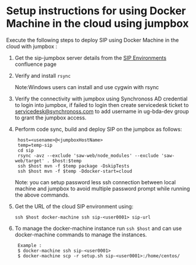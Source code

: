 # Setup instructions for using Docker Machine in the cloud using jumpbox

Execute the following steps to deploy SIP using Docker Machine in the
cloud with jumpbox :

1. Get the sip-jumpbox server details from the [SIP Environments] confluence page

2. Verify and install `rsync` 
   
   Note:Windows users can install and use cygwin with rsync
   
3. Verify the connectivity with jumpbox using Synchronoss AD credential to login into jumpbox, 
   if failed to login then create servicedesk ticket to <servicedesk@synchronoss.com> to add 
   username in ug-bda-dev group to grant the jumpbox access.
   
4. Perform code sync, build and deploy SIP on the jumpbox as follows:
   
        host=<usename>@<jumpboxHostName>
        temp=temp-sip
        cd sip
        rsync -avz --exclude 'saw-web/node_modules' --exclude 'saw-web/target' . $host:$temp
        ssh $host mvn -f $temp package -DskipTests
        ssh $host mvn -f $temp -Ddocker-start=cloud
        
     Note: you can setup password less ssh connection between 
     local machine and jumpbox to avoid multiple password prompt
     while running the above commands. 
        
 5. Get the URL of the cloud SIP environment using:
 
        ssh $host docker-machine ssh sip-<user0001> sip-url
        
 6. To manage the docker-machine instance run `ssh $host` and can use docker-machine 
    commands to manage the instances. 
    
         Example : 
         $ docker-machine ssh sip-<user0001>
         $ docker-machine scp -r setup.sh sip-<user0001>:/home/centos/
    
[SIP Environments]:https://confluence.synchronoss.net:8443/display/BDA/SIP+Environments

